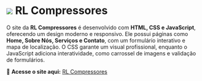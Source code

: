 <h1>
    <picture>
        <source media="(prefers-color-scheme: dark)" srcset="https://raw.githubusercontent.com/kevin-simoes/RL-Compressores/main/imgs/logo_dark.png">
        <img src="https://raw.githubusercontent.com/kevin-simoes/RL-Compressores/main/imgs/logo.png">
    </picture>
    RL Compressores
</h1>

O site da **RL Compressores** é desenvolvido com **HTML, CSS e JavaScript**, oferecendo um design moderno e responsivo. Ele possui páginas como **Home, Sobre Nós, Serviços e Contato**, com um formulário interativo e mapa de localização. O CSS garante um visual profissional, enquanto o JavaScript adiciona interatividade, como carrossel de imagens e validação de formulários.

🔗 **Acesse o site aqui:** [RL Compressores](https://kevin-simoes.github.io/RL-Compressores/)

